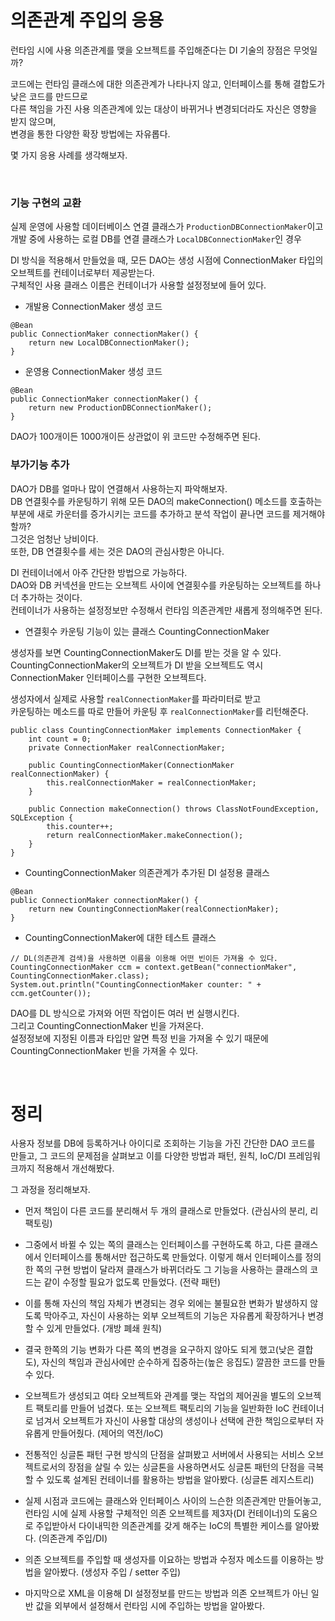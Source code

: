 # 의존관계 주입의 응용        

런타임 시에 사용 의존관계를 맺을 오브젝트를 주입해준다는 DI 기술의 장점은 무엇일까?    

코드에는 런타임 클래스에 대한 의존관계가 나타나지 않고, 인터페이스를 통해 결합도가 낮은 코드를 만드므로     
다른 책임을 가진 사용 의존관계에 있는 대상이 바뀌거나 변경되더라도 자신은 영향을 받지 않으며,       
변경을 통한 다양한 확장 방법에는 자유롭다.     


몇 가지 응용 사례를 생각해보자.    


<br />   


### 기능 구현의 교환   
실제 운영에 사용할 데이터베이스 연결 클래스가 `ProductionDBConnectionMaker`이고   
개발 중에 사용하는 로컬 DB를 연결 클래스가 `LocalDBConnectionMaker`인 경우   

DI 방식을 적용해서 만들었을 때, 모든 DAO는 생성 시점에 ConnectionMaker 타입의 오브젝트를 컨테이너로부터 제공받는다.    
구체적인 사용 클래스 이름은 컨테이너가 사용할 설정정보에 들어 있다.      


- 개발용 ConnectionMaker 생성 코드     

```
@Bean 
public ConnectionMaker connectionMaker() {
	return new LocalDBConnectionMaker(); 
}
```


- 운영용 ConnectionMaker 생성 코드       

```
@Bean 
public ConnectionMaker connectionMaker() {
	return new ProductionDBConnectionMaker();   
}
```

DAO가 100개이든 1000개이든 상관없이 위 코드만 수정해주면 된다.   


### 부가기능 추가   
DAO가 DB를 얼마나 많이 연결해서 사용하는지 파악해보자.   
DB 연결횟수를 카운팅하기 위해 모든 DAO의 makeConnection() 메소드를 호출하는 부분에 새로 카운터를 증가시키는 코드를 추가하고 분석 작업이 끝나면 코드를 제거해야 할까?         
그것은 엄청난 낭비이다.   
또한, DB 연결횟수를 세는 것은 DAO의 관심사항은 아니다.   

DI 컨테이너에서 아주 간단한 방법으로 가능하다.     
DAO와 DB 커넥션을 만드는 오브젝트 사이에 연결횟수를 카운팅하는 오브젝트를 하나 더 추가하는 것이다.    
컨테이너가 사용하는 설정정보만 수정해서 런타임 의존관계만 새롭게 정의해주면 된다.   

- 연결횟수 카운팅 기능이 있는 클래스 CountingConnectionMaker        
    
생성자를 보면 CountingConnectionMaker도 DI를 받는 것을 알 수 있다.   
CountingConnectionMaker의 오브젝트가 DI 받을 오브젝트도 역시 ConnectionMaker 인터페이스를 구현한 오브젝트다.  

생성자에서 실제로 사용할 `realConnectionMaker`를 파라미터로 받고      
카운팅하는 메소드를 따로 만들어 카운팅 후 `realConnectionMaker`를 리턴해준다.     

```  
public class CountingConnectionMaker implements ConnectionMaker {
	int count = 0;
	private ConnectionMaker realConnectionMaker;
	
	public CountingConnectionMaker(ConnectionMaker realConnectionMaker) {
		this.realConnectionMaker = realConnectionMaker;
	}
	
	public Connection makeConnection() throws ClassNotFoundException, SQLException {
		this.counter++;
		return realConnectionMaker.makeConnection();  
	}  
}
```  


- CountingConnectionMaker 의존관계가 추가된 DI 설정용 클래스    

```  
@Bean 
public ConnectionMaker connectionMaker() {
	return new CountingConnectionMaker(realConnectionMaker);
} 
```    

- CountingConnectionMaker에 대한 테스트 클래스     

```  
// DL(의존관계 검색)을 사용하면 이름을 이용해 어떤 빈이든 가져올 수 있다.    
CountingConnectionMaker ccm = context.getBean("connectionMaker", CountingConnectionMaker.class);   
System.out.println("CountingConnectionMaker counter: " + ccm.getCounter());   
```  

DAO를 DL 방식으로 가져와 어떤 작업이든 여러 번 실행시킨다.   
그리고 CountingConnectionMaker 빈을 가져온다.   
설정정보에 지정된 이름과 타입만 알면 특정 빈을 가져올 수 있기 때문에 CountingConnectionMaker 빈을 가져올 수 있다.   


<br />     


# 정리     

사용자 정보를 DB에 등록하거나 아이디로 조회하는 기능을 가진 간단한 DAO 코드를 만들고, 그 코드의 문제점을 살펴보고 이를 다양한 방법과 패턴, 원칙, IoC/DI 프레임워크까지 적용해서 개선해봤다.   

그 과정을 정리해보자.   


- 먼저 책임이 다른 코드를 분리해서 두 개의 클래스로 만들었다. (관심사의 분리, 리팩토링)    

- 그중에서 바뀔 수 있는 쪽의 클래스는 인터페이스를 구현하도록 하고, 다른 클래스에서 인터페이스를 통해서만 접근하도록 만들었다. 이렇게 해서 인터페이스를 정의한 쪽의 구현 방법이 달라져 클래스가 바뀌더라도 그 기능을 사용하는 클래스의 코드는 같이 수정할 필요가 없도록 만들었다. (전략 패턴)   

- 이를 통해 자신의 책임 자체가 변경되는 경우 외에는 불필요한 변화가 발생하지 않도록 막아주고, 자신이 사용하는 외부 오브젝트의 기능은 자유롭게 확장하거나 변경할 수 있게 만들었다. (개방 폐쇄 원칙)   

- 결국 한쪽의 기능 변화가 다른 쪽의 변경을 요구하지 않아도 되게 했고(낮은 결합도), 자신의 책임과 관심사에만 순수하게 집중하는(높은 응집도) 깔끔한 코드를 만들 수 있다.   

- 오브젝트가 생성되고 여타 오브젝트와 관계를 맺는 작업의 제어권을 별도의 오브젝트 팩토리를 만들어 넘겼다. 또는 오브젝트 팩토리의 기능을 일반화한 IoC 컨테이너로 넘겨서 오브젝트가 자신이 사용할 대상의 생성이나 선택에 관한 책임으로부터 자유롭게 만들어줬다. (제어의 역전/IoC)    

- 전통적인 싱글톤 패턴 구현 방식의 단점을 살펴봤고 서버에서 사용되는 서비스 오브젝트로서의 장점을 살릴 수 있는 싱글톤을 사용하면서도 싱글톤 패턴의 단점을 극복할 수 있도록 설계된 컨테이너를 활용하는 방법을 알아봤다. (싱글톤 레지스트리)     

- 실제 시점과 코드에는 클래스와 인터페이스 사이의 느슨한 의존관계만 만들어놓고, 런타임 시에 실제 사용할 구체적인 의존 오브젝트를 제3자(DI 컨테이너)의 도움으로 주입받아서 다이내믹한 의존관계를 갖게 해주는 IoC의 특별한 케이스를 알아봤다. (의존관계 주입/DI)    

- 의존 오브젝트를 주입할 때 생성자를 이요하는 방법과 수정자 메소드를 이용하는 방법을 알아봤다. (생성자 주입 / setter 주입)   

- 마지막으로 XML을 이용해 DI 설정정보를 만드는 방법과 의존 오브젝트가 아닌 일반 값을 외부에서 설정해서 런타임 시에 주입하는 방법을 알아봤다.    




